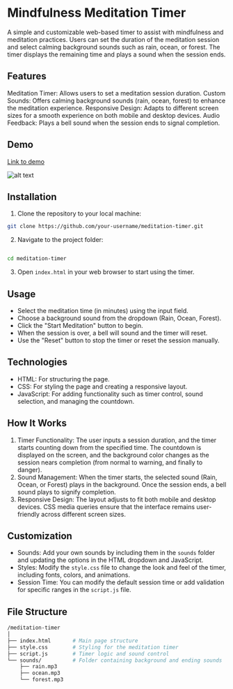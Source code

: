 # Mindfulness Meditation Timer
A simple and customizable web-based timer to assist with mindfulness and meditation practices. Users can set the duration of the meditation session and select calming background sounds such as rain, ocean, or forest. The timer displays the remaining time and plays a sound when the session ends.

## Features
Meditation Timer: Allows users to set a meditation session duration.
Custom Sounds: Offers calming background sounds (rain, ocean, forest) to enhance the meditation experience.
Responsive Design: Adapts to different screen sizes for a smooth experience on both mobile and desktop devices.
Audio Feedback: Plays a bell sound when the session ends to signal completion.

## Demo
[Link to demo](https://57ymkh.csb.app/)

![alt text](image.png)

## Installation
1. Clone the repository to your local machine:
```bash
git clone https://github.com/your-username/meditation-timer.git
```
2. Navigate to the project folder:
```bash

cd meditation-timer
```
3. Open `index.html` in your web browser to start using the timer.

## Usage

- Select the meditation time (in minutes) using the input field.
- Choose a background sound from the dropdown (Rain, Ocean, Forest).
- Click the "Start Meditation" button to begin.
- When the session is over, a bell will sound and the timer will reset.
- Use the "Reset" button to stop the timer or reset the session manually.

## Technologies

- HTML: For structuring the page.
- CSS: For styling the page and creating a responsive layout.
- JavaScript: For adding functionality such as timer control, sound selection, and managing the countdown.

## How It Works

1. Timer Functionality: The user inputs a session duration, and the timer starts counting down from the specified time. The countdown is displayed on the screen, and the background color changes as the session nears completion (from normal to warning, and finally to danger).
2. Sound Management: When the timer starts, the selected sound (Rain, Ocean, or Forest) plays in the background. Once the session ends, a bell sound plays to signify completion.
3. Responsive Design: The layout adjusts to fit both mobile and desktop devices. CSS media queries ensure that the interface remains user-friendly across different screen sizes.

## Customization

- Sounds: Add your own sounds by including them in the `sounds` folder and updating the options in the HTML dropdown and JavaScript.
- Styles: Modify the `style.css` file to change the look and feel of the timer, including fonts, colors, and animations.
- Session Time: You can modify the default session time or add validation for specific ranges in the `script.js` file.

## File Structure
```bash
/meditation-timer
│
├── index.html       # Main page structure
├── style.css        # Styling for the meditation timer
├── script.js        # Timer logic and sound control
└── sounds/          # Folder containing background and ending sounds
    ├── rain.mp3
    ├── ocean.mp3
    └── forest.mp3

```
